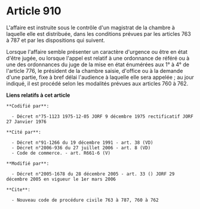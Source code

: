 # Article 910

L'affaire est instruite sous le contrôle d'un magistrat de la chambre à laquelle elle est distribuée, dans les conditions
prévues par les articles 763 à 787 et par les dispositions qui suivent.

Lorsque l'affaire semble présenter un caractère d'urgence ou être en état d'être jugée, ou lorsque l'appel est relatif à une
ordonnance de référé ou à une des ordonnances du juge de la mise en état énumérées aux 1° à 4° de l'article 776, le président
de la chambre saisie, d'office ou à la demande d'une partie, fixe à bref délai l'audience à laquelle elle sera appelée ; au
jour indiqué, il est procédé selon les modalités prévues aux articles 760 à 762.

**Liens relatifs à cet article**

	**Codifié par**:

	  - Décret n°75-1123 1975-12-05 JORF 9 décembre 1975 rectificatif JORF 27 Janvier 1976

	**Cité par**:

	  - Décret n°91-1266 du 19 décembre 1991 - art. 38 (VD)
	  - Décret n°2006-936 du 27 juillet 2006 - art. 8 (VD)
	  - Code de commerce. - art. R661-6 (V)

	**Modifié par**:

	  - Décret n°2005-1678 du 28 décembre 2005 - art. 33 () JORF 29 décembre 2005 en vigueur le 1er mars 2006

	**Cite**:

	  - Nouveau code de procédure civile 763 à 787, 760 à 762
